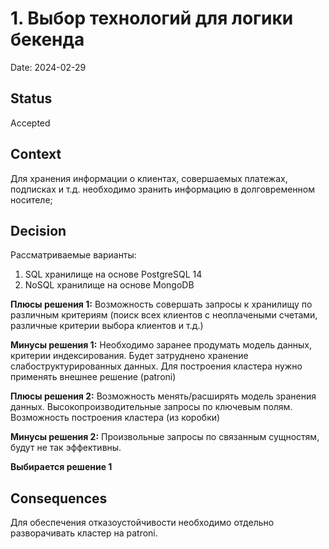 # 1. Выбор технологий для логики бекенда

Date: 2024-02-29

## Status

Accepted

## Context

Для хранения информации о клиентах, совершаемых платежах, подписках и т.д. необходимо зранить информацию в долговременном носителе;

## Decision

Рассматриваемые варианты:
1. SQL хранилище на основе PostgreSQL 14
2. NoSQL хранилище на основе MongoDB

**Плюсы решения 1:**
Возможность совершать запросы к хранилищу по различным критериям (поиск всех клиентов с неоплачеными счетами, различные критерии выбора клиентов и т.д.)

**Минусы решения 1:**
Необходимо заранее продумать модель данных, критерии индексирования. Будет затруднено хранение слабоструктурированных данных. Для построения кластера нужно применять внешнее решение (patroni)

**Плюсы решения 2:**
Возможность менять/расширять модель зранения данных. Высокопроизводительные запросы по ключевым полям. Возможность построения кластера (из коробки)

**Минусы решения 2:**
Произвольные запросы по связанным сущностям, будут не так эффективны.

**Выбирается решение 1**

## Consequences

Для обеспечения отказоустойчивости необходимо отдельно разворачивать кластер на patroni.
